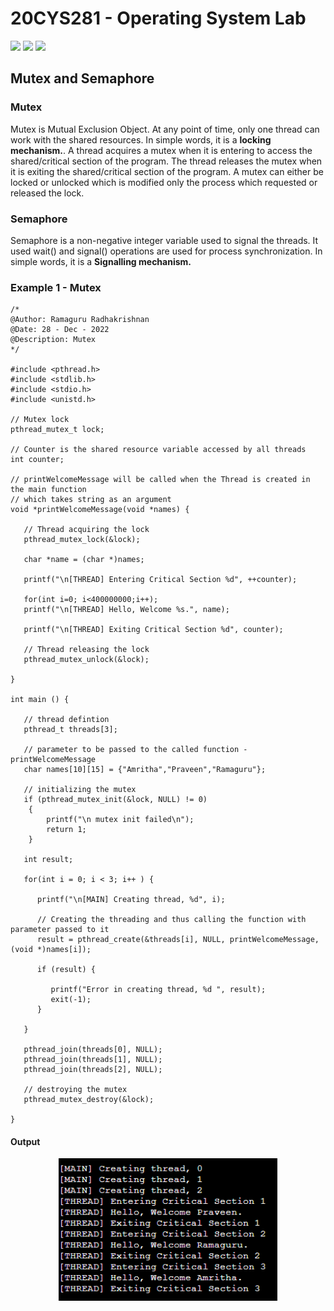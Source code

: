 # 20CYS281 - Operating System Lab 
![](https://img.shields.io/badge/Batch-CYS-lightgreen) ![](https://img.shields.io/badge/UG-blue) ![](https://img.shields.io/badge/Subject-OS-blue)

## Mutex and Semaphore

### Mutex

Mutex is Mutual Exclusion Object. At any point of time, only one thread can work with the shared resources. In simple words, it is a **locking mechanism.**. 
A thread acquires a mutex when it is entering to access the shared/critical section of the program. The thread releases the mutex when it is exiting the 
shared/critical section of the program. A mutex can either be locked or unlocked which is modified only the process which requested or released the lock.

### Semaphore 

Semaphore is a non-negative integer variable used to signal the threads. It used wait() and signal() operations are used for process synchronization. In simple words, it is a **Signalling mechanism.**

### Example 1 - Mutex

```
/*
@Author: Ramaguru Radhakrishnan
@Date: 28 - Dec - 2022
@Description: Mutex
*/

#include <pthread.h>
#include <stdlib.h>
#include <stdio.h> 
#include <unistd.h>

// Mutex lock 
pthread_mutex_t lock;

// Counter is the shared resource variable accessed by all threads
int counter;

// printWelcomeMessage will be called when the Thread is created in the main function 
// which takes string as an argument
void *printWelcomeMessage(void *names) {

   // Thread acquiring the lock    
   pthread_mutex_lock(&lock);
   
   char *name = (char *)names; 
   
   printf("\n[THREAD] Entering Critical Section %d", ++counter);
   
   for(int i=0; i<400000000;i++);
   printf("\n[THREAD] Hello, Welcome %s.", name);
   
   printf("\n[THREAD] Exiting Critical Section %d", counter);
   
   // Thread releasing the lock
   pthread_mutex_unlock(&lock);
   
}

int main () {

   // thread defintion
   pthread_t threads[3];
   
   // parameter to be passed to the called function - printWelcomeMessage
   char names[10][15] = {"Amritha","Praveen","Ramaguru"};
   
   // initializing the mutex 
   if (pthread_mutex_init(&lock, NULL) != 0)
    {
        printf("\n mutex init failed\n");
        return 1;
    }
   
   int result;
   
   for(int i = 0; i < 3; i++ ) {
   
      printf("\n[MAIN] Creating thread, %d", i);
      
      // Creating the threading and thus calling the function with parameter passed to it
      result = pthread_create(&threads[i], NULL, printWelcomeMessage, (void *)names[i]);
      
      if (result) {
      
         printf("Error in creating thread, %d ", result);
         exit(-1);
      }
      
   }
   
   pthread_join(threads[0], NULL);
   pthread_join(threads[1], NULL);
   pthread_join(threads[2], NULL);
   
   // destroying the mutex 
   pthread_mutex_destroy(&lock);

}
```

#### Output

<p align="center">
    <img src="images/output/MT/Mutex.png" width="350">
</p>
